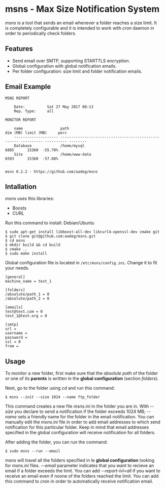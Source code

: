 msns - Max Size Notification System
===========
*msns* is a tool that sends an email whenever a folder reaches a size limit. It is completely configurable and it is intended to work with *cron* daemon in order to periodically check folders.

Features
-------
+ Send email over SMTP, supporting STARTTLS encryption.
+ Global configuration with global notification emails.
+ Per folder configuration: size limit and folder notification emails.

Email Example
------
```
MSNS REPORT

    Date:          Sat 27 May 2017 08:13
    Rep. Type:     all

MONITOR REPORT

    name                 path                                                 dim (MB) limit (MB)     perc
    -------------------- --------------------------------------------------- ---------- ---------- --------
    Database             /home/mysql                                               6805      15360  -55.70%
    Site                 /home/www-data                                            6593      15360  -57.08%


msns 0.2.2 - https://github.com/aadeg/msns

```

Intallation
-----
*msns* uses this libraries:
+ Boosts
+ CURL

Run this command to install:
Debian/Ubuntu
```
$ sudo apt-get install libboost-all-dev libcurl4-openssl-dev cmake git
$ git clone git@github.com:aadeg/msns.git
$ cd msns
$ mkdir build && cd build
$ cmake ..
$ sudo make install
```

Global configuration file is located in `/etc/msns/config.ini`. Change it to fit your needs.
```
[general]
machine_name = test_1

[folders]
/absolute/path_1 = 0
/absolute/path_2 = 0

[emails]
test@test.com = 0
test_1@test.org = 0

[smtp]
url = 
username = 
password = 
ssl = 0
from =
```

Usage
-----
To monitor a new folder, first make sure that the *absolute path* of the folder or one of its **parents** is written in the **global configuration** (section *folders*).

Next, go to the folder using *cd* and run this command:
```
$ msns --init --size 1024 --name ftp_folder
```
This command creates a new file *msns.ini* in the folder you are in. With *--size* you declare to send a notification if the folder exceeds 1024 MB; *--name* sets a friendly name for the folder in the email notification. You can manually edit the *msns.ini* file in order to add email addresses to which send notification for this particular folder. Keep in mind that email addresses specified in the global configuration will receive notification for all folders.

After adding the folder, you can run the command:
```
$ sudo msns --run --email
```
msns will travel all the folders specified in le **global configuration** looking for *msns.ini* files. *--email* parameter indicates that you want to recieve an email if a folder exceeds the limit. You can add *--report-lvl=all* if you want to receive an email even if noone of the folders reached the limit. You can add this command to *cron* in order to automatically receive notification email.


